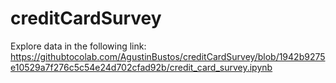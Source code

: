# creditCardSurvey

Explore data in the following link: https://githubtocolab.com/AgustinBustos/creditCardSurvey/blob/1942b9275e10529a7f276c5c54e24d702cfad92b/credit_card_survey.ipynb
